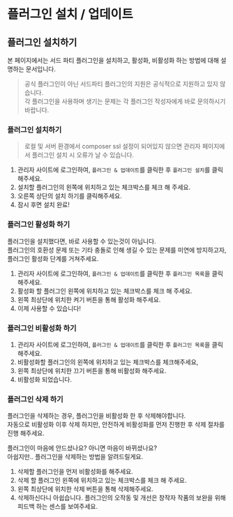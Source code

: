 # 플러그인 설치 / 업데이트

## 플러그인 설치하기

본 페이지에서는 서드 파티 플러그인을 설치하고, 활성화, 비활성화 하는 방법에 대해 설명하는 문서입니다.


> 공식 플러그인이 아닌 서드파티 플러그인의 지원은 공식적으로 지원하고 있지 않습니다.  
각 플러그인을 사용하며 생기는 문제는 각 플러그인 작성자에게 바로 문의하시기 바랍니다.

### 플러그인 설치하기

>로컬 및 서버 환경에서 composer ssl 설정이 되어있지 않으면 관리자 페이지에서 플러그인 설치 시 오류가 날 수 있습니다.

1. 관리자 사이트에 로그인하여, `플러그인 & 업데이트`를 클릭한 후 `플러그인 설치`를 클릭해주세요.
2. 설치할 플러그인의 왼쪽에 위치하고 있는 체크박스를 체크 해 주세요.
3. 오른쪽 상단의 설치 하기를 클릭해주세요.
4. 잠시 후면 설치 완료!

### 플러그인 활성화 하기

플러그인을 설치했다면, 바로 사용할 수 있는것이 아닙니다.  
플러그인의 호환성 문제 또는 기타 충돌로 인해 생길 수 있는 문제를 미연에 방지하고자, 플러그인 활성화 단계를 거쳐주세요.

1. 관리자 사이트에 로그인하여, `플러그인 & 업데이트`를 클릭한 후 `플러그인 목록`을 클릭해주세요.
2. 활성화 할 플러그인 왼쪽에 위치하고 있는 체크박스를 체크 해 주세요.
3. 왼쪽 최상단에 위치한 켜기 버튼을 통해 활성화 해주세요.
4. 이제 사용할 수 있습니다!

### 플러그인 비활성화 하기

1. 관리자 사이트에 로그인하여, `플러그인 & 업데이트`를 클릭한 후 `플러그인 목록`을 클릭해주세요.
2. 비활성화할 플러그인의 왼쪽에 위치하고 있는 체크박스를 체크해주세요,
3. 왼쪽 최상단에 위치한 끄기 버튼을 통해 비활성화 해주세요.
4. 비활성화 되었습니다.

### 플러그인 삭제 하기

>
플러그인을 삭제하는 경우, 플러그인을 비활성화 한 후 삭제해야합니다.  
자동으로 비활성화 이후 삭제 하지만, 안전하게 비활성화를 먼저 진행한 후 삭제 절차를 진행 해주세요.

플러그인이 마음에 안드셨나요? 아니면 마음이 바뀌셨나요?  
아쉽지만.. 플러그인을 삭제하는 방법을 알려드릴게요.

1. 삭제할 플러그인을 먼저 비활성화를 해주세요.
2. 삭제 할 플러그인 왼쪽에 위치하고 있는 체크박스를 체크 해 주세요.
3. 왼쪽 최상단에 위치한 삭제 버튼을 통해 삭제해주세요.
4. 삭제하신다니 아쉽습니다. 플러그인의 오작동 및 개선은 창작자 작품의 보완을 위해 피드백 하는 센스를 보여주세요.
